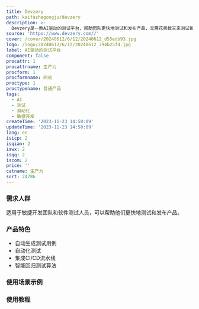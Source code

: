 ```yaml
---
title: Devzery
path: kaifazhegongju/devzery
description: >-
  Devzery是一款AI驱动的测试平台，帮助团队更快地测试和发布产品，无需花费数天来测试每种情况。它通过自动生成测试用例、自动化测试和集成CI/CD流水线等功能，提高测试效率和测试质量。Devzery还具有智能回归测试算法，能够针对代码更改识别最关键的测试用例，帮助团队更好地进行敏捷开发和持续集成。该产品适用于各种场景，能够加速产品上线时间、缩短测试周期、降低成本并提高ROI。
source: 'https://www.devzery.com//'
cover: /cover/20240612/6/12/20240612_d55edb93.jpg
logo: /logo/20240612/6/12/20240612_794b25f4.jpg
label: AI驱动的测试平台
component: false
procattr: 1
procattrname: 生产力
procform: 1
procformname: 网站
proctype: 1
proctypename: 普通产品
tags:
  - AI
  - 测试
  - 自动化
  - 敏捷开发
createTime: '2023-11-23 14:50:09'
updateTime: '2023-11-23 14:50:09'
lang: en
isicp: 2
isqian: 2
iswx: 2
isqq: 2
iscom: 2
price: ''
catname: 生产力
sort: 24786
---
```




### 需求人群
适用于敏捷开发团队和软件测试人员，可以帮助他们更快地测试和发布产品。

### 产品特色
- 自动生成测试用例
- 自动化测试
- 集成CI/CD流水线
- 智能回归测试算法

### 使用场景示例


### 使用教程


  
